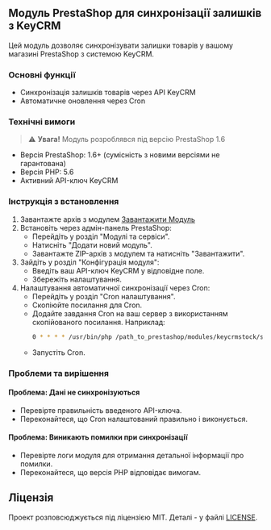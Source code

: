 ## Модуль PrestaShop для синхронізації залишків з KeyCRM

Цей модуль дозволяє синхронізувати залишки товарів у вашому магазині PrestaShop з системою KeyCRM.

### Основні функції

- Синхронізація залишків товарів через API KeyCRM
- Автоматичне оновлення через Cron

### Технічні вимоги

> ⚠️ **Увага!** Модуль розроблявся під версію PrestaShop 1.6

- Версія PrestaShop: 1.6+ (сумісність з новими версіями не гарантована)
- Версія PHP: 5.6
- Активний API-ключ KeyCRM

### Інструкція з встановлення

1. Завантажте архів з модулем [Завантажити Модуль](https://github.com/7work-agency/KeyCRM-Stock-Sync/releases)
2. Встановіть через адмін-панель PrestaShop:
   - Перейдіть у розділ "Модулі та сервіси".
   - Натисніть "Додати новий модуль".
   - Завантажте ZIP-архів з модулем та натисніть "Завантажити".
3. Зайдіть у розділ "Конфігурація модуля":
   - Введіть ваш API-ключ KeyCRM у відповідне поле.
   - Збережіть налаштування.
4. Налаштування автоматичної синхронізації через Cron:
   - Перейдіть у розділ "Cron налаштування".
   - Скопіюйте посилання для Cron.
   - Додайте завдання Cron на ваш сервер з використанням скопійованого посилання. Наприклад:
     ```sh
     0 * * * * /usr/bin/php /path_to_prestashop/modules/keycrmstock/sync.php
     ```
   - Запустіть Cron.

### Проблеми та вирішення

#### Проблема: Дані не синхронізуються
- Перевірте правильність введеного API-ключа.
- Переконайтеся, що Cron налаштований правильно і виконується.

#### Проблема: Виникають помилки при синхронізації
- Перевірте логи модуля для отримання детальної інформації про помилки.
- Переконайтеся, що версія PHP відповідає вимогам.

## Ліцензія

Проект розповсюджується під ліцензією MIT. Деталі - у файлі [LICENSE](LICENSE).